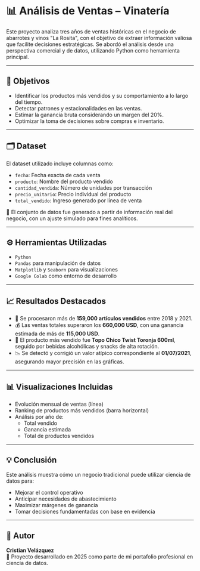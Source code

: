 # 📊 Análisis de Ventas – Vinatería

Este proyecto analiza tres años de ventas históricas en el negocio de abarrotes y vinos "La Rosita", con el objetivo de extraer información valiosa que facilite decisiones estratégicas. Se abordó el análisis desde una perspectiva comercial y de datos, utilizando Python como herramienta principal.

---

## 🎯 Objetivos

- Identificar los productos más vendidos y su comportamiento a lo largo del tiempo.
- Detectar patrones y estacionalidades en las ventas.
- Estimar la ganancia bruta considerando un margen del 20%.
- Optimizar la toma de decisiones sobre compras e inventario.

---

## 🗂️ Dataset

El dataset utilizado incluye columnas como:

- `fecha`: Fecha exacta de cada venta
- `producto`: Nombre del producto vendido
- `cantidad_vendida`: Número de unidades por transacción
- `precio_unitario`: Precio individual del producto
- `total_vendido`: Ingreso generado por línea de venta

📌 El conjunto de datos fue generado a partir de información real del negocio, con un ajuste simulado para fines analíticos.

---

## ⚙️ Herramientas Utilizadas

- `Python`
- `Pandas` para manipulación de datos
- `Matplotlib` y `Seaborn` para visualizaciones
- `Google Colab` como entorno de desarrollo

---

## 📈 Resultados Destacados

- 🧾 Se procesaron más de **159,000 artículos vendidos** entre 2018 y 2021.
- 💰 Las ventas totales superaron los **660,000 USD**, con una ganancia estimada de más de **115,000 USD**.
- 🥇 El producto más vendido fue **Topo Chico Twist Toronja 600ml**, seguido por bebidas alcohólicas y snacks de alta rotación.
- 📉 Se detectó y corrigió un valor atípico correspondiente al **01/07/2021**, asegurando mayor precisión en las gráficas.

---

## 📊 Visualizaciones Incluidas

- Evolución mensual de ventas (línea)
- Ranking de productos más vendidos (barra horizontal)
- Análisis por año de:
  - Total vendido
  - Ganancia estimada
  - Total de productos vendidos

---

## 💡 Conclusión

Este análisis muestra cómo un negocio tradicional puede utilizar ciencia de datos para:

- Mejorar el control operativo
- Anticipar necesidades de abastecimiento
- Maximizar márgenes de ganancia
- Tomar decisiones fundamentadas con base en evidencia

---

## 👤 Autor

**Cristian Velázquez**  
📅 Proyecto desarrollado en 2025 como parte de mi portafolio profesional en ciencia de datos.
